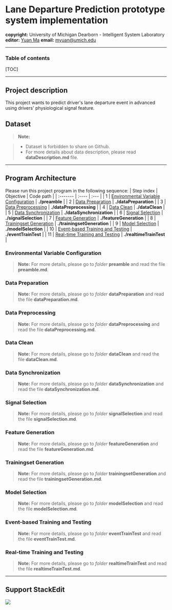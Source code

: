 Lane Departure Prediction prototype system implementation
=================================================

**copyright:** University of Michigan Dearborn - Intelligent System Laboratory
**editor:** [Yuan Ma](http://www-personal.umd.umich.edu/~myuan)
**email:** [myuan@umich.edu](mailto:myuan@umich.edu)

[//]: # (This may be the most platform independent comment)

----------

### Table of contents

[TOC]

------------------


Project description
-------------

This project wants to predict driver's lane departure event in advanced using drivers' physiological signal feature.

Dataset
---------
> **Note:**

> - Dataset is forbidden to share on Github.
> - For more details about data description, please read **dataDescription.md** file.

----------


Program Architecture
-------------------

Please run this project program in the following sequence:
| Step index | Objective | Code path   |
| :-------   | :----     | :---       |
| 1 	     | [Environmental Variable Configuration](#environmental-variable-configuration) | **./preamble** |
| 2          | [Data Preparation](#data-preparation)     | **./dataPreparation**       |
| 3          | [Data Preprocessing](#data-preprocessing) | **./dataPreprocessing**     |
| 4          | [Data Clean](#data-clean)  			     | **./dataClean**  		       |
| 5			 | [Data Synchronization](#data-synchronization) | **./dataSynchronization**   |
| 6 		 | [Signal Selection](#signal-selection)  	 | **./signalSelection**       |
| 7   		 | [Feature Generation](#feature-generation) | **./featureGeneration**	  |
| 8			 | [Trainingset Generation](#trainingset-generation) | **./trainingsetGeneration** |
| 9          | [Model Selection](#model-selection)       | **./modelSelection**		  |
| 10		 | [Event-based Training and Testing](#event-based-training-and-testing)     | **./eventTrainTest**  	      |
| 11 	  	 | [Real-time Training and Testing](#real-time-training-and-testing) 		| **./realtimeTrainTest**     |

### <i class="icon-code"></i>  Environmental Variable Configuration

> **Note:** For more details, please go to _folder_ **preamble** and read the file **preamble.md**.


### <i class="icon-code"></i> Data Preparation

> **Note:** For more details, please go to _folder_ **dataPreparation** and read the file **dataPreparation.md**.

### <i class="icon-code"></i> Data Preprocessing

> **Note:** For more details, please go to _folder_ **dataPreprocessing** and read the file **dataPreprocessing.md**.

### <i class="icon-code"></i> Data Clean
> **Note:** For more details, please go to _folder_ **dataClean** and read the file **dataClean.md**.


### <i class="icon-code"></i> Data Synchronization
> **Note:** For more details, please go to _folder_ **dataSynchronization** and read the file **dataSynchronization.md**.


### <i class="icon-code"></i> Signal Selection
> **Note:** For more details, please go to _folder_ **signalSelection** and read the file **signalSelection.md**.


### <i class="icon-code"></i> Feature Generation
> **Note:** For more details, please go to _folder_ **featureGeneration** and read the file **featureGeneration.md**.


### <i class="icon-code"></i> Trainingset Generation
> **Note:** For more details, please go to _folder_ **trainingsetGeneration** and read the file **trainingsetGeneration.md**.


### <i class="icon-code"></i> Model Selection
> **Note:** For more details, please go to _folder_ **modelSelection** and read the file **modelSelection.md**.


### <i class="icon-code"></i> Event-based Training and Testing
> **Note:** For more details, please go to _folder_ **eventTrainTest** and read the file **eventTrainTest.md**.


### <i class="icon-code"></i> Real-time Training and Testing
> **Note:** For more details, please go to _folder_ **realtimeTrainTest** and read the file **realtimeTrainTest.md**.

----------


Support StackEdit
---------------------
[![](https://cdn.monetizejs.com/resources/button-32.png)](https://monetizejs.com/authorize?client_id=ESTHdCYOi18iLhhO&summary=true)

  [^stackedit]: [StackEdit](https://stackedit.io/) is a full-featured, open-source Markdown editor based on PageDown, the Markdown library used by Stack Overflow and the other Stack Exchange sites.
 